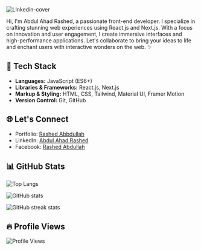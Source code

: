 <img src="https://i.ibb.co/Km0Mc6T/LInkedin-cover.jpg" alt="LInkedin-cover" border="0">

Hi, I'm Abdul Ahad Rashed, a passionate front-end developer.
I specialize in crafting stunning web experiences using React.js and Next.js. With a focus on innovation and user engagement, I create immersive interfaces and high-performance applications.
Let's collaborate to bring your ideas to life and enchant users with interactive wonders on the web. ✨

## 🚀 Tech Stack

- **Languages:** JavaScript (ES6+)
- **Libraries & Frameworks:** React.js, Next.js
- **Markup & Styling:** HTML, CSS, Tailwind, Material UI, Framer Motion
- **Version Control:** Git, GitHub


## 🌐 Let's Connect
- Portfolio: [Rashed Abbdullah](https://rashed-abdullah.vercel.app)
- LinkedIn: [Abdul Ahad Rashed](https://www.linkedin.com/in/rashed4abdullah/)
- Facebook: [Rashed Abdullah](https://www.facebook.com/Rashed4Abdullah)

## 📊 GitHub Stats

![Top Langs](https://github-readme-stats.vercel.app/api/top-langs/?username=RashedAbdullah&hide_border=true&theme=tokyonight)

![GitHub stats](https://github-readme-stats.vercel.app/api?username=RashedAbdullah&show_icons=true&hide_border=true&theme=tokyonight)  

![GitHub streak stats](https://github-readme-streak-stats.herokuapp.com/?user=RashedAbdullah&theme=tokyonight)  

## 🔥 Profile Views

![Profile Views](https://komarev.com/ghpvc/?username=RashedAbdullah&color=blue&label=Profile+Views)
